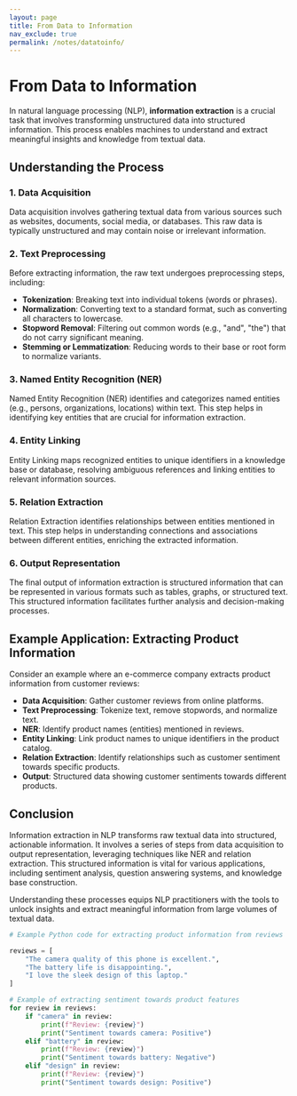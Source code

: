 ```yaml
---
layout: page
title: From Data to Information
nav_exclude: true
permalink: /notes/datatoinfo/
---
```


# From Data to Information

In natural language processing (NLP), **information extraction** is a crucial task that involves transforming unstructured data into structured information. This process enables machines to understand and extract meaningful insights and knowledge from textual data.

## Understanding the Process

### 1. Data Acquisition

Data acquisition involves gathering textual data from various sources such as websites, documents, social media, or databases. This raw data is typically unstructured and may contain noise or irrelevant information.

### 2. Text Preprocessing

Before extracting information, the raw text undergoes preprocessing steps, including:

- **Tokenization**: Breaking text into individual tokens (words or phrases).
- **Normalization**: Converting text to a standard format, such as converting all characters to lowercase.
- **Stopword Removal**: Filtering out common words (e.g., "and", "the") that do not carry significant meaning.
- **Stemming or Lemmatization**: Reducing words to their base or root form to normalize variants.

### 3. Named Entity Recognition (NER)

Named Entity Recognition (NER) identifies and categorizes named entities (e.g., persons, organizations, locations) within text. This step helps in identifying key entities that are crucial for information extraction.

### 4. Entity Linking

Entity Linking maps recognized entities to unique identifiers in a knowledge base or database, resolving ambiguous references and linking entities to relevant information sources.

### 5. Relation Extraction

Relation Extraction identifies relationships between entities mentioned in text. This step helps in understanding connections and associations between different entities, enriching the extracted information.

### 6. Output Representation

The final output of information extraction is structured information that can be represented in various formats such as tables, graphs, or structured text. This structured information facilitates further analysis and decision-making processes.

## Example Application: Extracting Product Information

Consider an example where an e-commerce company extracts product information from customer reviews:

- **Data Acquisition**: Gather customer reviews from online platforms.
- **Text Preprocessing**: Tokenize text, remove stopwords, and normalize text.
- **NER**: Identify product names (entities) mentioned in reviews.
- **Entity Linking**: Link product names to unique identifiers in the product catalog.
- **Relation Extraction**: Identify relationships such as customer sentiment towards specific products.
- **Output**: Structured data showing customer sentiments towards different products.

## Conclusion

Information extraction in NLP transforms raw textual data into structured, actionable information. It involves a series of steps from data acquisition to output representation, leveraging techniques like NER and relation extraction. This structured information is vital for various applications, including sentiment analysis, question answering systems, and knowledge base construction.

Understanding these processes equips NLP practitioners with the tools to unlock insights and extract meaningful information from large volumes of textual data.


```python
# Example Python code for extracting product information from reviews

reviews = [
    "The camera quality of this phone is excellent.",
    "The battery life is disappointing.",
    "I love the sleek design of this laptop."
]

# Example of extracting sentiment towards product features
for review in reviews:
    if "camera" in review:
        print(f"Review: {review}")
        print("Sentiment towards camera: Positive")
    elif "battery" in review:
        print(f"Review: {review}")
        print("Sentiment towards battery: Negative")
    elif "design" in review:
        print(f"Review: {review}")
        print("Sentiment towards design: Positive")

